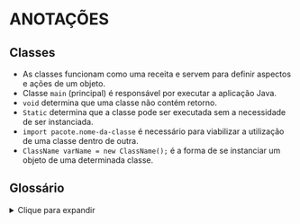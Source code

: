 # ANOTAÇÕES

## Classes
* As classes funcionam como uma receita e servem para definir aspectos e ações de um objeto.
* Classe `main` (principal) é responsável por executar a aplicação Java.
* `void` determina que uma classe não contém retorno.
* `Static` determina que a classe pode ser executada sem a necessidade de ser instanciada.
* `import pacote.nome-da-classe` é necessário para viabilizar a utilização de uma classe dentro de outra.
* `ClassName varName = new ClassName();` é a forma de se instanciar um objeto de uma determinada classe.


## Glossário
<details>
<summary>Clique para expandir</summary>

* `DTO` - Data Transfer Object, Objeto de Transferência de Dados.


</details>


